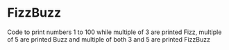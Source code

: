 # FizzBuzz
Code to print numbers 1 to 100 while multiple of 3 are printed Fizz, multiple of 5 are printed Buzz and multiple of both 3 and 5 are printed FizzBuzz
